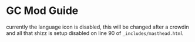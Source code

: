 # GC Mod Guide

currently the language icon is disabled, this will be changed after a crowdin and all that shizz is setup
disabled on line 90 of `_includes/masthead.html`